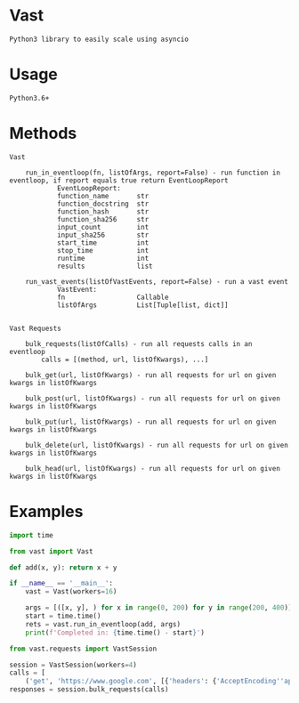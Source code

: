# Vast

    Python3 library to easily scale using asyncio

# Usage

    Python3.6+

# Methods

    Vast

        run_in_eventloop(fn, listOfArgs, report=False) - run function in eventloop, if report equals true return EventLoopReport
                EventLoopReport:
                function_name       str
                function_docstring  str
                function_hash       str
                function_sha256     str
                input_count         int
                input_sha256        str
                start_time          int
                stop_time           int
                runtime             int
                results             list
        
        run_vast_events(listOfVastEvents, report=False) - run a vast event
                VastEvent:
                fn                  Callable
                listOfArgs          List[Tuple[list, dict]]


    Vast Requests

        bulk_requests(listOfCalls) - run all requests calls in an eventloop
            calls = [(method, url, listOfKwargs), ...]
        
        bulk_get(url, listOfKwargs) - run all requests for url on given kwargs in listOfKwargs

        bulk_post(url, listOfKwargs) - run all requests for url on given kwargs in listOfKwargs

        bulk_put(url, listOfKwargs) - run all requests for url on given kwargs in listOfKwargs

        bulk_delete(url, listOfKwargs) - run all requests for url on given kwargs in listOfKwargs
        
        bulk_head(url, listOfKwargs) - run all requests for url on given kwargs in listOfKwargs
        

# Examples

```python
import time

from vast import Vast

def add(x, y): return x + y

if __name__ == '__main__':
    vast = Vast(workers=16)

    args = [([x, y], ) for x in range(0, 200) for y in range(200, 400)]
    start = time.time()
    rets = vast.run_in_eventloop(add, args)
    print(f'Completed in: {time.time() - start}')

```

```python
from vast.requests import VastSession

session = VastSession(workers=4)
calls = [
    ('get', 'https://www.google.com', [{'headers': {'AcceptEncoding''application/json'}}]), ('post', 'https://www.github.com')]
responses = session.bulk_requests(calls)
```

